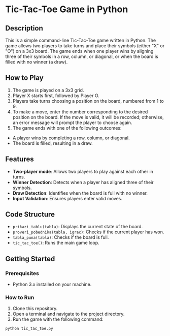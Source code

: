 # Tic-Tac-Toe Game in Python

## Description

This is a simple command-line Tic-Tac-Toe game written in Python. The game allows two players to take turns and place their symbols (either "X" or "O") on a 3x3 board. The game ends when one player wins by aligning three of their symbols in a row, column, or diagonal, or when the board is filled with no winner (a draw).

## How to Play

1. The game is played on a 3x3 grid.
2. Player X starts first, followed by Player O.
3. Players take turns choosing a position on the board, numbered from 1 to 9.
4. To make a move, enter the number corresponding to the desired position on the board. If the move is valid, it will be recorded; otherwise, an error message will prompt the player to choose again.
5. The game ends with one of the following outcomes:

- A player wins by completing a row, column, or diagonal.
- The board is filled, resulting in a draw.

## Features

- **Two-player mode**: Allows two players to play against each other in turns.
- **Winner Detection**: Detects when a player has aligned three of their symbols.
- **Draw Detection**: Identifies when the board is full with no winner.
- **Input Validation**: Ensures players enter valid moves.

## Code Structure

- `prikazi_tablu(tabla)`: Displays the current state of the board.
- `proveri_pobednika(tabla, igrac)`: Checks if the current player has won.
- `tabla_puna(tabla)`: Checks if the board is full.
- `tic_tac_toe()`: Runs the main game loop.

## Getting Started

### Prerequisites

- Python 3.x installed on your machine.

### How to Run

1. Clone this repository.
2. Open a terminal and navigate to the project directory.
3. Run the game with the following command:

```bash
python tic_tac_toe.py
```
